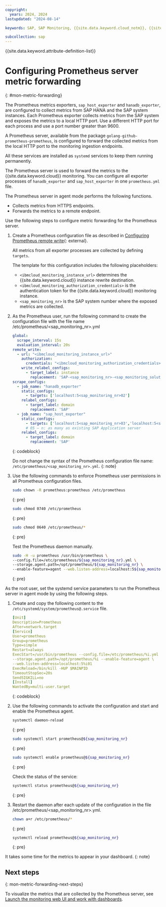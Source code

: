 ```yaml
---
copyright:
  years: 2024, 2024
lastupdated: "2024-08-14"

keywords: SAP, SAP Monitoring, {{site.data.keyword.cloud_notm}}, {{site.data.keyword.ibm_cloud_sap}}, SAP Workloads, SAP HANA

subcollection: sap
---
```


{{site.data.keyword.attribute-definition-list}}

# Configuring Prometheus server metric forwarding
{: #mon-metric-forwarding}

The Prometheus metrics exporters, `sap_host_exporter` and `hanadb_exporter`, are configured to collect metrics from SAP HANA and the SAP system instances.
Each Prometheus exporter collects metrics from the SAP system and exposes the metrics to a local HTTP port. Use a different HTTP port for each process and use a port number greater than 9600.

A Prometheus server, available from the package `golang-github-prometheus-prometheus`, is configured to forward the collected metrics from the local HTTP port to the monitoring ingestion endpoints.

All these services are installed as `systemd` services to keep them running permanently.

The Prometheus server is used to forward the metrics to the {{site.data.keyword.cloud}} monitoring.
You can configure all exporter processes of `hanadb_exporter` and `sap_host_exporter` in one `prometheus.yml` file.

The Prometheus server in agent mode performs the following functions.

   * Collects metrics from HTTPS endpoints.
   * Forwards the metrics to a remote endpoint.

Use the following steps to configure metric forwarding for the Prometheus server.

1. Create a Prometheus configuration file as described in [Configuring Prometheus remote write](/docs/monitoring?topic=monitoring-prometheus_remote_write){: external}.

   All metrics from all exporter processes are collected by defining `targets`.

   The template for this configuration includes the following placeholders:

      * `<ibmcloud_monitoring_instance_url>` determines the {{site.data.keyword.cloud}} instance rewrite destination.
      * `<ibmcloud_monitoring_authorization_credentials>` is the authentication token for the {{site.data.keyword.cloud}} monitoring instance.
      * `<sap_monitoring_nr>` is the SAP system number where the exposed metrics are collected.

1. As the Prometheus user, run the following command to create the configuration file with the file name /etc/prometheus/<sap_monitoring_nr>.yml

   ```yaml
   global:
     scrape_interval: 15s
     evaluation_interval: 20s
   remote_write:
     - url: "<ibmcloud_monitoring_instance_url>"
       authorization:
         credentials: "<ibmcloud_monitoring_authorization_credentials>"
       write_relabel_configs:
         - target_label: instance
           replacement: 'SAP-<sap_monitoring_nr>-<sap_monitoring_solution_name>'
   scrape_configs:
     - job_name: "hanadb_exporter"
       static_configs:
         - targets: ['localhost:5<sap_monitoring_nr>02']
       relabel_configs:
         - target_label: domain
           replacement: 'SAP'
     - job_name: "sap_host_exporter"
       static_configs:
         - targets: ['localhost:5<sap_monitoring_nr>03','localhost:5<sap_monitoring_nr>04','localhost:5<sap_monitoring_nr>05']
         # 05 – n: as many as existing SAP Application server
       relabel_configs:
         - target_label: domain
           replacement: 'SAP'
   ```
   {: codeblock}

   Do not change the syntax of the Prometheus configuration file name: `/etc/prometheus/<sap_monitoring_nr>.yml`.
   {: note}

1. Use the following commands to enforce Prometheus user permissions in all Prometheus configuration files.

   ```sh
   sudo chown -R prometheus:prometheus /etc/prometheus
   ```
   {: pre}

   ```sh
   sudo chmod 0740 /etc/prometheus
   ```
   {: pre}

   ```sh
   sudo chmod 0640 /etc/prometheus/*
   ```
   {: pre}

   Test the Prometheus daemon manually.

   ```sh
   sudo -H -u prometheus /usr/bin/prometheus \
   --config.file=/etc/prometheus/${sap_monitoring_nr}.yml \
   --storage.agent.path=/opt/prometheus/${sap_monitoring_nr} \
   --enable-feature=agent --web.listen-address=localhost:5${sap_monitoring_nr}01
   ```
   {: pre}

As the root user, set the systemd service parameters to run the Prometheus server in agent mode by using the following steps.

1. Create and copy the following content to the `/etc/systemd/system/prometheus@.service` file.

   ```yaml
   [Unit]
   Description=Prometheus
   After=network.target
   [Service]
   User=prometheus
   Group=prometheus
   Type=simple
   Restart=always
   ExecStart=/usr/bin/prometheus --config.file=/etc/prometheus/%i.yml \
   --storage.agent.path=/opt/prometheus/%i --enable-feature=agent \
   --web.listen-address=localhost:5%i01
   ExecReload=/bin/kill -HUP $MAINPID
   TimeoutStopSec=20s
   SendSIGKILL=no
   [Install]
   WantedBy=multi-user.target
   ```
   {: codeblock}

1. Use the following commands to activate the configuration and start and enable the Prometheus agent.

   ```sh
   systemctl daemon-reload
   ```
   {: pre}

   ```sh
   sudo systemctl start prometheus@${sap_monitoring_nr}
   ```
   {: pre}

   ```sh
   sudo systemctl enable prometheus@${sap_monitoring_nr}
   ```
   {: pre}

   Check the status of the service:

   ```sh
   systemctl status prometheus@${sap_monitoring_nr}
   ```
   {: pre}

1. Restart the daemon after each update of the configuration in the file /etc/prometheus/<sap_monitoring_nr>.yml.

   ```sh
   chown a+r /etc/prometheus/*
   ```
   {: pre}

   ```sh
   systemctl reload prometheus@${sap_monitoring_nr}
   ```
   {: pre}

It takes some time for the metrics to appear in your dashboard.
{: note}

## Next steps
{: mon-metric-forwarding-next-steps}

To visualize the metrics that are collected by the Prometheus server, see [Launch the monitoring web UI and work with dashboards](/docs/sap?topic=sap-mon-launch-web-ui-dashboards).
